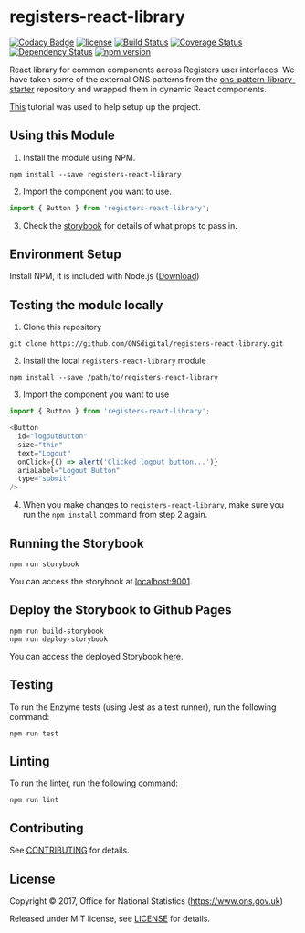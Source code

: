 # registers-react-library

[![Codacy Badge](https://api.codacy.com/project/badge/Grade/b7a4dfb80de74e6e9ffee7a649ea930a)](https://www.codacy.com/app/ONSDigital/registers-react-library?utm_source=github.com&utm_medium=referral&utm_content=ONSdigital/registers-react-library&utm_campaign=badger)
[![license](https://img.shields.io/github/license/mashape/apistatus.svg)](./LICENSE) [![Build Status](https://travis-ci.org/ONSdigital/registers-react-library.svg?branch=develop)](https://travis-ci.org/ONSdigital/registers-react-library) [![Coverage Status](https://coveralls.io/repos/github/ONSdigital/registers-react-library/badge.svg?branch=develop)](https://coveralls.io/github/ONSdigital/registers-react-library?branch=develop) [![Dependency Status](https://www.versioneye.com/user/projects/59e49c0d0fb24f213b61dc12/badge.svg?style=flat-square)](https://www.versioneye.com/user/projects/59e49c0d0fb24f213b61dc12) [![npm version](https://badge.fury.io/js/registers-react-library.svg)](https://badge.fury.io/js/registers-react-library)

React library for common components across Registers user interfaces. We have taken some of the external ONS patterns from the [ons-pattern-library-starter](http://onsdigital.github.io/ons-pattern-library-starter/) repository and wrapped them in dynamic React components.

[This](https://myappincome.co.uk/how-to-create-local-npm-package-of-react-components/) tutorial was used to help setup up the project.

## Using this Module

1. Install the module using NPM.

```shell
npm install --save registers-react-library
```

2. Import the component you want to use.

```javascript
import { Button } from 'registers-react-library';
```

3. Check the [storybook](https://onsdigital.github.io/registers-react-library) for details of what props to pass in.

## Environment Setup

Install NPM, it is included with Node.js ([Download](https://nodejs.org/en/))

## Testing the module locally

1. Clone this repository

```shell
git clone https://github.com/ONSdigital/registers-react-library.git
```

2. Install the local `registers-react-library` module

```shell
npm install --save /path/to/registers-react-library
```

3. Import the component you want to use

```javascript
import { Button } from 'registers-react-library';

<Button
  id="logoutButton"
  size="thin"
  text="Logout"
  onClick={() => alert('Clicked logout button...')}
  ariaLabel="Logout Button"
  type="submit"
/>
```

4. When you make changes to `registers-react-library`, make sure you run the `npm install` command from step 2 again.

## Running the Storybook

```shell
npm run storybook
```

You can access the storybook at [localhost:9001](http://localhost:9001).

## Deploy the Storybook to Github Pages

```shell
npm run build-storybook
npm run deploy-storybook
```

You can access the deployed Storybook [here](https://onsdigital.github.io/registers-react-library).

## Testing

To run the Enzyme tests (using Jest as a test runner), run the following command:

```shell
npm run test
```

## Linting

To run the linter, run the following command:

```shell
npm run lint
```

## Contributing

See [CONTRIBUTING](./CONTRIBUTING.md) for details.

## License

Copyright ©‎ 2017, Office for National Statistics (https://www.ons.gov.uk)

Released under MIT license, see [LICENSE](./LICENSE) for details.


